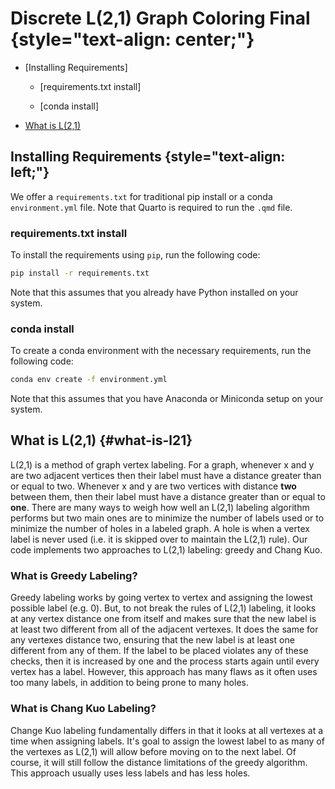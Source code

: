 # Discrete L(2,1) Graph Coloring Final {style="text-align: center;"}

- [Installing Requirements]

  - [requirements.txt install]

  - [conda install]

- [What is L(2,1)](#what-is-l21)

## Installing Requirements {style="text-align: left;"}

We offer a `requirements.txt` for traditional pip install or a conda
`environment.yml` file. Note that Quarto is required to run the `.qmd` file.

### requirements.txt install

To install the requirements using `pip`, run the following code:

```bash
pip install -r requirements.txt
```

Note that this assumes that you already have Python installed on your system.

### conda install

To create a conda environment with the necessary requirements, run the following
code:

```bash
conda env create -f environment.yml
```

Note that this assumes that you have Anaconda or Miniconda setup on your system.

## What is L(2,1) {#what-is-l21}

L(2,1) is a method of graph vertex labeling. For a graph, whenever x and y are
two adjacent vertices then their label must have a distance greater than or
equal to two. Whenever x and y are two vertices with distance **two** between
them, then their label must have a distance greater than or equal to **one**.
There are many ways to weigh how well an L(2,1) labeling algorithm performs but
two main ones are to minimize the number of labels used or to minimize the
number of holes in a labeled graph. A hole is when a vertex label is never used
(i.e. it is skipped over to maintain the L(2,1) rule). Our code implements two
approaches to L(2,1) labeling: greedy and Chang Kuo.

### What is Greedy Labeling?

Greedy labeling works by going vertex to vertex and assigning the lowest
possible label (e.g. 0). But, to not break the rules of L(2,1) labeling, it
looks at any vertex distance one from itself and makes sure that the new label
is at least two different from all of the adjacent vertexes. It does the same
for any vertexes distance two, ensuring that the new label is at least one
different from any of them. If the label to be placed violates any of these
checks, then it is increased by one and the process starts again until every
vertex has a label. However, this approach has many flaws as it often uses too
many labels, in addition to being prone to many holes.

### What is Chang Kuo Labeling?

Change Kuo labeling fundamentally differs in that it looks at all vertexes at a
time when assigning labels. It's goal to assign the lowest label to as many of
the vertexes as L(2,1) will allow before moving on to the next label. Of course,
it will still follow the distance limitations of the greedy algorithm. This
approach usually uses less labels and has less holes.
